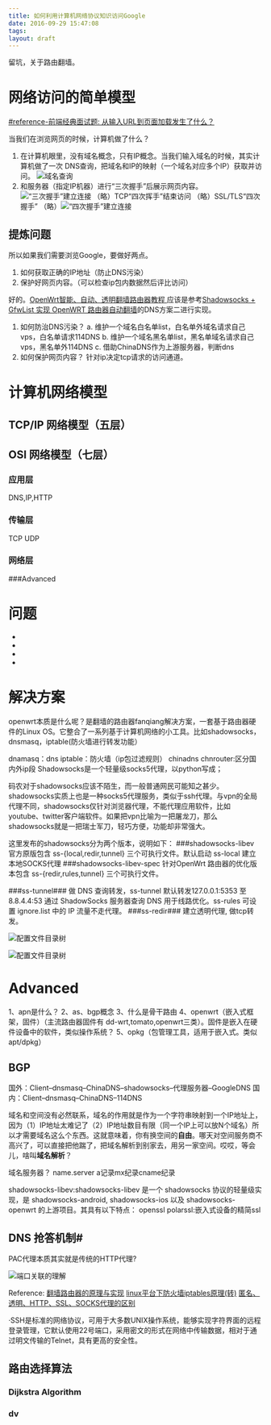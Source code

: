 ```yaml
---
title: 如何利用计算机网络协议知识访问Google
date: 2016-09-29 15:47:08
tags:
layout: draft
---
```


留坑，关于路由翻墙。


<!-- more -->

# 网络访问的简单模型


[#reference-前端经典面试题: 从输入URL到页面加载发生了什么？](https://segmentfault.com/a/1190000006879700)

当我们在浏览网页的时候，计算机做了什么？
1. 在计算机眼里，没有域名概念，只有IP概念。当我们输入域名的时候，其实计算机做了一次 DNS查询，把域名和IP的映射（一个域名对应多个IP）获取并访问。
![域名查询](http://upload-images.jianshu.io/upload_images/544981-909ab11f316bcc9c.jpg?imageMogr2/auto-orient/strip%7CimageView2/2/w/1240)
2. 和服务器（指定IP机器）进行“三次握手”后展示网页内容。
![“三次握手”建立连接](http://upload-images.jianshu.io/upload_images/544981-a13bc6b207f8d84d.gif?imageMogr2/auto-orient/strip%7CimageView2/2/w/1240)
（略）TCP“四次挥手”结束访问
（略）SSL/TLS“四次握手”
（略）![“四次握手”建立连接](...)

## 提炼问题

所以如果我们需要浏览Google，要做好两点。
1.  如何获取正确的IP地址（防止DNS污染）
2.  保护好网页内容。（可以检查ip包内数据然后评比访问）

好的。[OpenWrt智能、自动、透明翻墙路由器教程 ](https://github.com/softwaredownload/openwrt-fanqiang)应该是参考[Shadowsocks + GfwList 实现 OpenWRT 路由器自动翻墙](https://cokebar.info/archives/962)的DNS方案二进行实现。


1. 如何防治DNS污染？
	a.  维护一个域名白名单list，白名单外域名请求自己vps，白名单请求114DNS
	b.  维护一个域名黑名单list，黑名单域名请求自己vps，黑名单外114DNS
	c.  借助ChinaDNS作为上游服务器，判断dns
2. 如何保护网页内容？
	针对ip决定tcp请求的访问通道。




# 计算机网络模型
## TCP/IP 网络模型（五层）
## OSI 网络模型（七层）
### 应用层
DNS,IP,HTTP
### 传输层
TCP UDP
### 网络层
###Advanced



# 问题

 - 
 - 
 - 
 - 


# 解决方案

openwrt本质是什么呢？是翻墙的路由器fanqiang解决方案，一套基于路由器硬件的Linux OS。它整合了一系列基于计算机网络的小工具。比如shadowsocks，dnsmasq，iptable(防火墙进行转发功能）

dnamasq：dns
iptable：防火墙（ip包过滤规则）
chinadns
chnrouter:区分国内外ip段
Shadowsocks是一个轻量级socks5代理，以python写成；

码农对于shadowsocks应该不陌生，而一般普通网民可能知之甚少。shadowsocks实质上也是一种socks5代理服务，类似于ssh代理。与vpn的全局代理不同，shadowsocks仅针对浏览器代理，不能代理应用软件，比如youtube、twitter客户端软件。如果把vpn比喻为一把屠龙刀，那么shadowsocks就是一把瑞士军刀，轻巧方便，功能却非常强大。

这里发布的shadowsocks分为两个版本，说明如下：
###shadowsocks-libev
官方原版包含 ss-{local,redir,tunnel} 三个可执行文件。默认启动 ss-local 建立本地SOCKS代理
###shadowsocks-libev-spec 
针对OpenWrt 路由器的优化版本包含 ss-{redir,rules,tunnel} 三个可执行文件。

###ss-tunnel###
做 DNS 查询转发，ss-tunnel 默认转发127.0.0.1:5353 至 8.8.4.4:53 通过 ShadowSocks 服务器查询 DNS 用于线路优化。ss-rules 可设置 ignore.list 中的 IP 流量不走代理。
###ss-redir###
建立透明代理, 做tcp转发。

![配置文件目录树](http://upload-images.jianshu.io/upload_images/544981-1629851c9094a57f.png?imageMogr2/auto-orient/strip%7CimageView2/2/w/1240)

![配置文件目录树](http://upload-images.jianshu.io/upload_images/544981-69a62d3c96c71642.jpg?imageMogr2/auto-orient/strip%7CimageView2/2/w/1240)

# Advanced

1、apn是什么？
2、as、bgp概念
3、什么是骨干路由
4、openwrt（嵌入式框架，固件）（主流路由器固件有 dd-wrt,tomato,openwrt三类）。固件是嵌入在硬件设备中的软件，类似操作系统？
5、opkg（包管理工具，适用于嵌入式。类似apt/dpkg）
## BGP







国外：Client–dnsmasq–ChinaDNS–shadowsocks–代理服务器–GoogleDNS
国内：Client–dnsmasq–ChinaDNS–114DNS

域名和空间没有必然联系，域名的作用就是作为一个字符串映射到一个IP地址上，因为（1）IP地址太难记了（2）IP地址数目有限（同一个IP上可以放N个域名）所以才需要域名这么个东西。这就意味着，你有换空间的**自由**。哪天对空间服务商不高兴了，可以直接把他踹了，把域名解析到别家去，用另一家空间。哎哎，等会儿，啥叫**域名解析**？

域名服务器？
name.server
a记录mx纪录cname纪录

shadowsocks-libev:shadowsocks-libev 是一个 shadowsocks 协议的轻量级实现，是 shadowsocks-android, shadowsocks-ios 以及 shadowsocks-openwrt 的上游项目。其具有以下特点：
openssl
polarssl:嵌入式设备的精简ssl






## DNS 抢答机制#
PAC代理本质其实就是传统的HTTP代理?


![端口关联的理解](http://upload-images.jianshu.io/upload_images/544981-4ebf6537ab4976d3.png?imageMogr2/auto-orient/strip%7CimageView2/2/w/1240)





Reference:
[翻墙路由器的原理与实现](http://drops.wooyun.org/papers/10177)
[linux平台下防火墙iptables原理(转)](http://www.cnblogs.com/ggjucheng/archive/2012/08/19/2646466.html)
[匿名、透明、HTTP、SSL、SOCKS代理的区别](http://blog.mimvp.com/2015/03/anonymous-transparent-the-difference-between-http-ssl-socks-proxy/)

·SSH是标准的网络协议，可用于大多数UNIX操作系统，能够实现字符界面的远程登录管理，它默认使用22号端口，采用密文的形式在网络中传输数据，相对于通过明文传输的Telnet，具有更高的安全性。

## 路由选择算法
### Dijkstra Algorithm
### dv



